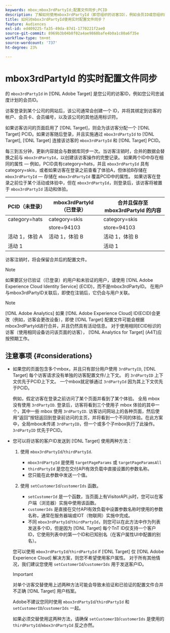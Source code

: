 ```yaml
---
keywords: mbox;mbox3rdPartyId;配置文件同步;PCID
description: 了解如何使用mbox3rdPartyId（即您组织的访客ID），例如会员ID或您组织的忠诚度计划。
title: 如何对mbox3rdPartyId使用实时配置文件同步？
feature: Audiences
exl-id: ed409225-fa35-49da-87d1-1770221f2ae0
source-git-commit: 8969b3b04b8f02a4ae9860bafe4b0a1c80a6f35e
workflow-type: tm+mt
source-wordcount: '737'
ht-degree: 23%

---
```


# mbox3rdPartyId 的实时配置文件同步

的 `mbox3rdPartyId` in [!DNL Adobe Target] 是您公司的访客ID，例如您公司忠诚度计划的会员ID。

访客登录到某个公司的网站后，该公司通常会创建一个 ID，并将其绑定到访客的帐户、会员卡、会员编号，以及该公司的其他适用标识符。

如果访客访问的页面启用了 [!DNL Target]，则会为该访客分配一个 [!DNL Target] PCID。如果访客随后登录，并且实施通过 `mbox3rdPartyId` to [!DNL Target], [!DNL Target] 连接该访客的 `mbox3rdPartyId` 和 [!DNL Target] PCID。

每三到五分钟，更新内容就会与数据库同步一次。当访客注销时，合并的数据会替换之前与 `mbox3rdPartyId`，以创建该访客操作的完整记录。 如果两个ID中存在相同的属性 — 例如，PCID具有category=hats，并且 `mbox3rdPartyId` 具有category=skis，或者如果访客在登录之前查看了体验A，但体验B存储在 `mbox3rdPartyId` — 存储在 `mbox3rdPartyId` 覆盖PCID中的属性。 如果访客在登录之前位于某个活动或体验中，但在 `mbox3rdPartyId`，则登录后，该访客将被置于 `mbox3rdPartyId` 活动和体验。

| PCID（未登录） | mbox3rdPartyId（已登录） | 合并且保存至 mbox3rdPartyId 的内容 |
|---|---|---|
| category=hats | category=skis | category=skis |
|  | store=94103 | store=94103 |
| 活动 1，体验 A | 活动 1，体验 B | 活动 1，体验 B |
| 活动 1 |  | 活动 1 |

访客注销时，将会保留合并后的配置文件。

>[!NOTE]
>
>如果要区分已验证（已登录）的用户和未验证的用户，请使用 [!DNL Adobe Experience Cloud Identity Service] (ECID)，而不是mbox3rdPartyID。 在用户与mbox3rdPartyID关联后，即使在注销后，它仍会与用户关联。

>[!NOTE]
>
>[!DNL Adobe Analytics] 如果 [!DNL Adobe Experience Cloud] ID(ECID)会更改（例如，访客会更改设备），即使 [!DNL Target] 配置文件可能会根据mbox3rdPartyId进行合并，并且仍然具有活动信息。 对于使用相同ECID标识的访客（使用相同设备访问该页面的访客）， [!DNL Analytics for Target] (A4T)应按预期工作。

## 注意事项 {#considerations}

* 如果您的页面包含多个mbox，并且只有部分用户使用 `3rdPartyID`, [!DNL Target] 每个访客请求没有单独的访客配置文件/上下文。 的 `3rdPartyID` 上下文优先于PCID上下文。 一个mbox就足够通过 `3rdPartyId` 因为其上下文优先于PCID。

   例如，假定访客在登录之前访问了某个页面并看到了某个体验。 全局 mbox 没有使用 `3rdPartyID`. 登录后，访客将看到三个使用子 mbox 体验的其中一个，其中一些 mbox 使用 `3rdPartyID`. 访客访问网站上的各种页面，然后使用“返回”按钮返回到登录前访问的主页，并将看到一个不同的体验。在此方案中，全局mbox未传递 `3rdPartyID`，但一个或多个子mbox执行了此操作。 `3rdPartyID` 优先于PCID。

* 您可以将访客的客户ID发送到 [!DNL Target] 使用两种方法：

   1. 使用 `mbox3rdPartyId`/`thirdPartyId`.

      * `mbox3rdPartyId` 是使用 `targetPageParams` 或 `targetPageParamsAll`
      * `thirdPartyId` 是您在交付API有效负载中直接设置的参数名称。
      * 您只能在此参数中发送一个值。
   1. 使用 `setCustomerId`/`customerIds` 函数。

      * `setCustomerId` 是一个函数，当页面上有VisitorAPI.js时，您可以在客户端（浏览器）实施中使用该函数。
      * `customerIds` 是直接在交付API有效负载中设置参数名称时使用的参数名称，通常在服务器端或IOT（物联网）实施中完成。
      * 不同 `mbox3rdPartyId`/`thirdPartyId`，则您可以在此方法中作为列表发送多个ID，但是因为 [!DNL Target] 每个TnT ID仅支持一个客户ID，它使用列表中的第一个ID和已知别名（在客户属性UI中配置的别名）。

   您可以使用 `mbox3rdPartyId`/`thirdPartyId` if [!DNL Target] 仅 [!DNL Adobe Experience Cloud] 解决方案，则您不希望使用客户属性。 对于所有其他情况，我们建议您使用 `setCustomerId`/`customerIds` 用于发送客户ID。

   >[!IMPORTANT]
   >
   > 对单个访客交替使用上述两种方法可能会导致未验证和已验证的配置文件合并不正确 [!DNL Target] 用户档案。
   >
   >Adobe不建议您同时使用 `mbox3rdPartyId`/`thirdPartyId` 和 `setCustomerID`/`customerIds` 一起。
   >
   >如果必须交替使用这两种方法，请确保 `setCustomerID`/`customerIds` 是使用的 `thirdPartyId`/`mbox3rdPartyId` 反之亦然。

